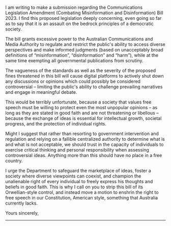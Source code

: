 I am writing to make a submission regarding the Communications Legislation Amendment (Combating Misinformation and
Disinformation) Bill 2023. I find this proposed legislation deeply concerning, even going so far as to say that it is an assault on the
bedrock principles of a democratic society.

The bill grants excessive power to the Australian Communications and Media Authority to regulate and restrict the public's ability
to access diverse perspectives and make informed judgments (based on unacceptably broad definitions of “misinformation”,
“disinformation” and “harm”), while at the same time exempting all governmental publications from scrutiny.

The vagueness of the standards as well as the severity of the proposed fines threatened in this bill will cause digital platforms to
actively shut down any discussions or opinions which could possibly be considered controversial – limiting the public's ability to
challenge prevailing narratives and engage in meaningful debate.

This would be terribly unfortunate, because a society that values free speech must be willing to protect even the most unpopular
opinions – as long as they are stated in good faith and are not threatening or libellous – because the exchange of ideas is essential
for intellectual growth, societal progress, and the protection of individual rights.

Might I suggest that rather than resorting to government intervention and regulation and relying on a fallible centralized authority to
determine what is and what is not acceptable, we should trust in the capacity of individuals to exercise critical thinking and
personal responsibility when assessing controversial ideas. Anything more than this should have no place in a free country.

I urge the Department to safeguard the marketplace of ideas, foster a society where diverse viewpoints can coexist, and
champion the unalienable right of every individual to freely express his thoughts and beliefs in good faith. This is why I call on you
to strip this bill of its Orwellian-style control, and instead move a motion to enshrin the right to free speech in our Constitution,
American style, something that Australia currently lacks.

Yours sincerely,


-----

